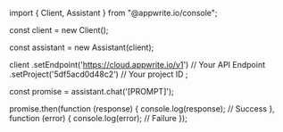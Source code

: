 import { Client, Assistant } from "@appwrite.io/console";

const client = new Client();

const assistant = new Assistant(client);

client
    .setEndpoint('https://cloud.appwrite.io/v1') // Your API Endpoint
    .setProject('5df5acd0d48c2') // Your project ID
;

const promise = assistant.chat('[PROMPT]');

promise.then(function (response) {
    console.log(response); // Success
}, function (error) {
    console.log(error); // Failure
});